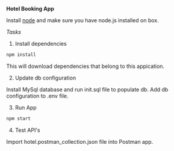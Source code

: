 **Hotel Booking App**


Install [node](https://nodejs.org/en/download/) and make sure you have node.js installed on box.

*Tasks*

 1. Install dependencies
```sh
npm install
```
This will download dependencies that belong to this appication.
	
 2. Update db configuration


Install MySql database and run init.sql file to populate db. Add db configuration to .env file.

 3. Run App
```sh
npm start
```
4. Test API's


Import hotel.postman_collection.json file into Postman app.

